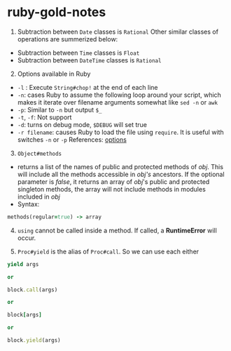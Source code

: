 # ruby-gold-notes

1. Subtraction between `Date` classes is `Rational`
Other similar classes of operations are summerized below:
- Subtraction between `Time` classes is `Float`
- Subtraction between `DateTime` classes is `Rational`

2. Options available in Ruby
- `-l` : Execute `String#chop!` at the end of each line
- `-n`: cases Ruby to assume the following loop around your script, which makes it iterate over filename arguments somewhat like `sed -n` or `awk`
- `-p`: Similar to `-n` but output `$_`
- `-t`, `-f`: Not support
- `-d`: turns on debug mode, `$DEBUG` will set true
- `-r filename`: causes Ruby to load the file using `require`. It is useful with switches `-n` or `-p`
References: [options](https://ruby-doc.org/docs/ruby-doc-bundle/Manual/man-1.4/options.html)

3. `Object#methods`
- returns a list of the names of public and protected methods of *obj*. This will include all the methods accessible in *obj's* ancestors. If the optional parameter is *false*, it returns an array of *obj*'s public and protected singleton methods, the array will not include methods in modules included in *obj*
- Syntax: 
```ruby
methods(regular=true) -> array
```

4. `using` cannot be called inside a method. If called, a **RuntimeError** will occur.

5. `Proc#yield` is the alias of `Proc#call`. So we can use each either
```ruby
yield args

or

block.call(args)

or

block[args]

or

block.yield(args)
```
